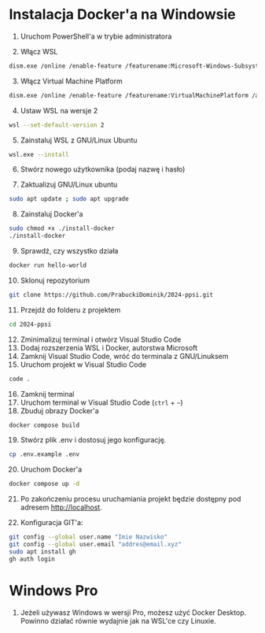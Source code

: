 # Instalacja Docker'a na Windowsie

1. Uruchom PowerShell'a w trybie administratora

2. Włącz WSL 
```bash
dism.exe /online /enable-feature /featurename:Microsoft-Windows-Subsystem-Linux /all /norestart
```

3. Włącz Virtual Machine Platform
```bash
dism.exe /online /enable-feature /featurename:VirtualMachinePlatform /all /norestart
```

4. Ustaw WSL na wersje 2
```bash 
wsl --set-default-version 2
```

5. Zainstaluj WSL z GNU/Linux Ubuntu
```bash
wsl.exe --install
```

6. Stwórz nowego użytkownika (podaj nazwę i hasło)

7. Zaktualizuj GNU/Linux ubuntu
```bash
sudo apt update ; sudo apt upgrade
```

8. Zainstaluj Docker'a
```bash
sudo chmod +x ./install-docker
./install-docker
```

9. Sprawdź, czy wszystko działa
```bash
docker run hello-world
```


10. Sklonuj repozytorium 
```bash
git clone https://github.com/PrabuckiDominik/2024-ppsi.git
```

11. Przejdź do folderu z projektem
```bash
cd 2024-ppsi
```

12. Zminimalizuj terminal i otwórz Visual Studio Code
13. Dodaj rozszerzenia WSL i Docker, autorstwa Microsoft
14. Zamknij Visual Studio Code, wróć do terminala z GNU/Linuksem
15. Uruchom projekt w Visual Studio Code
```bash
code .
```
16. Zamknij terminal
17. Uruchom terminal w Visual Studio Code (`ctrl` + `~`)
18. Zbuduj obrazy Docker'a
```bash
docker compose build  
```
19. Stwórz plik .env i dostosuj jego konfigurację.
```bash
cp .env.example .env
```
20. Uruchom Docker'a
```bash
docker compose up -d
```
21. Po zakończeniu procesu uruchamiania projekt będzie dostępny pod adresem [http://localhost](http://localhost).

22. Konfiguracja GIT'a:
```bash
git config --global user.name "Imie Nazwisko"
git config --global user.email "addres@email.xyz"
sudo apt install gh
gh auth login
```

# Windows Pro
1. Jeżeli używasz Windows w wersji Pro, możesz użyć Docker Desktop. Powinno działać równie wydajnie jak na WSL'ce czy Linuxie.